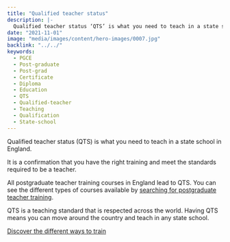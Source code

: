 ```yaml
---
title: "Qualified teacher status"
description: |-
  Qualified teacher status ‘QTS’ is what you need to teach in a state school in England.
date: "2021-11-01"
image: "media/images/content/hero-images/0007.jpg"
backlink: "../../"
keywords:
  - PGCE
  - Post-graduate
  - Post-grad
  - Certificate
  - Diploma
  - Education
  - QTS
  - Qualified-teacher
  - Teaching
  - Qualification
  - State-school
---
```


Qualified teacher status (QTS) is what you need to teach in a state school in England. 

It is a confirmation that you have the right training and meet the standards required to be a teacher. 

All postgraduate teacher training courses in England lead to QTS. You can see the different types of courses available by [searching for postgraduate teacher training](https://www.gov.uk/find-postgraduate-teacher-training-courses).

QTS is a teaching standard that is respected across the world. Having QTS means you can move around the country and teach in any state school.

<a href="/ways-to-train" class="button">Discover the different ways to train</a>
